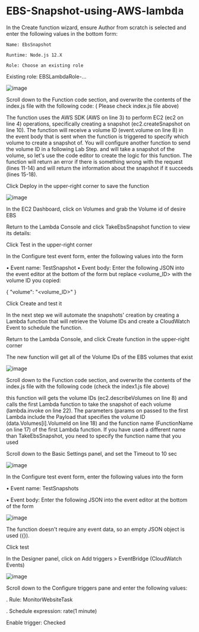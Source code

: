 # EBS-Snapshot-using-AWS-lambda

In the Create function wizard, ensure Author from scratch is selected and enter the following values in the bottom form:
	
	Name: EbsSnapshot
        
	Runtime: Node.js 12.X
        
	Role: Choose an existing role
  
Existing role: EBSLambdaRole-...

![image](https://user-images.githubusercontent.com/58148717/107816129-ed7eb680-6d39-11eb-9c91-5c0ba51e9fae.png)


Scroll down to the Function code section, and overwrite the contents of the index.js file with the following code: ( Please check index.js file above)

The function uses the AWS SDK (AWS on line 3) to perform EC2 (ec2 on line 4) operations, specifically creating a snapshot (ec2.createSnapshot on line 10). The function will receive a volume ID (event.volume on line 8) in the event body that is sent when the function is triggered to specify which volume to create a snapshot of. You will configure another function to send the volume ID in a following Lab Step. and will take a snapshot of the volume, so let's use the code editor to create the logic for this function. The function will return an error if there is something wrong with the request (lines 11-14) and will return the information about the snapshot if it succeeds (lines 15-18).

Click Deploy in the upper-right corner to save the function

![image](https://user-images.githubusercontent.com/58148717/107816289-274fbd00-6d3a-11eb-998f-753b3979e4a4.png)


In the EC2 Dashboard, click on Volumes and grab the Volume id of desire EBS 

Return to the Lambda Console and click TakeEbsSnapshot function to view its details: 

Click Test in the upper-right corner

In the Configure test event form, enter the following values into the form

• Event name: TestSnapshot
• Event body: Enter the following JSON into the event editor at the bottom of the form but replace <volume_ID> with the volume ID you copied: 

{
  "volume": "<volume_ID>"
}


Click Create and test it


In the next step we will automate the snapshots' creation by creating a Lambda function that will retrieve the Volume IDs and create a CloudWatch Event to schedule the function.

Return to the Lambda Console, and click Create function in the upper-right corner 

The new function will get all of the Volume IDs of the EBS volumes that exist

![image](https://user-images.githubusercontent.com/58148717/107816446-641bb400-6d3a-11eb-97df-350ddef71dd2.png)

Scroll down to the Function code section, and overwrite the contents of the index.js file with the following code (check the index1.js file above)

this function will gets the volume IDs (ec2.describeVolumes on line 8) and calls the first Lambda function to take the snapshot of each volume (lambda.invoke on line 22). The parameters (params on passed to the first Lambda include the Payload that specifies the volume ID (data.Volumes[i].VolumeId on line 18) and the function name (FunctionName on line 17) of the first Lambda function. If you have used a different name than TakeEbsSnapshot, you need to specify the function name that you used

Scroll down to the Basic Settings panel, and set the Timeout to 10 sec

![image](https://user-images.githubusercontent.com/58148717/107816564-8f060800-6d3a-11eb-9636-2e81e2e2a421.png)

In the Configure test event form, enter the following values into the form

• Event name: TestSnapshots

• Event body: Enter the following JSON into the event editor at the bottom of the form 

![image](https://user-images.githubusercontent.com/58148717/107816625-a34a0500-6d3a-11eb-8590-585052d151aa.png)

The function doesn't require any event data, so an empty JSON object is used ({}).

Click test

In the Designer panel, click on Add triggers > EventBridge (CloudWatch Events)


![image](https://user-images.githubusercontent.com/58148717/107816689-bc52b600-6d3a-11eb-8a89-48361edd14cd.png)


Scroll down to the Configure triggers pane and enter the following values:
	
  . Rule: MonitorWebsiteTask
  
  . Schedule expression: rate(1 minute) 
  
Enable trigger: Checked


























